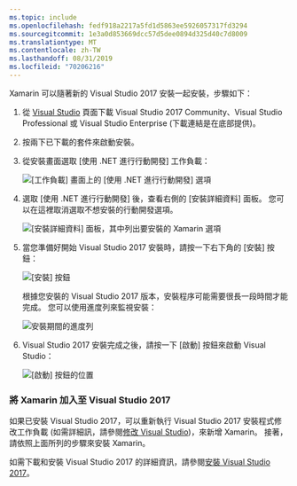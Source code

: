 ```yaml
---
ms.topic: include
ms.openlocfilehash: fedf918a2217a5fd1d5863ee5926057317fd3294
ms.sourcegitcommit: 1e3a0d853669dcc57d5dee0894d325d40c7d8009
ms.translationtype: MT
ms.contentlocale: zh-TW
ms.lasthandoff: 08/31/2019
ms.locfileid: "70206216"
---
```

Xamarin 可以隨著新的 Visual Studio 2017 安裝一起安裝，步驟如下：

1. 從 [Visual Studio](https://visualstudio.microsoft.com/vs/) 頁面下載 Visual Studio 2017 Community、Visual Studio Professional 或 Visual Studio Enterprise (下載連結是在底部提供)。

2. 按兩下已下載的套件來啟動安裝。

3. 從安裝畫面選取 [使用 .NET 進行行動開發] 工作負載：

    ![[工作負載] 畫面上的 [使用 .NET 進行行動開發] 選項](~/get-started/installation/windows-images/01-mobile-dev-workload.png)

4. 選取 [使用 .NET 進行行動開發] 後，查看右側的 [安裝詳細資料] 面板。 您可以在這裡取消選取不想安裝的行動開發選項。

    ![[安裝詳細資料] 面板，其中列出要安裝的 Xamarin 選項](~/get-started/installation/windows-images/02-summary.png)

5. 當您準備好開始 Visual Studio 2017 安裝時，請按一下右下角的 [安裝] 按鈕：

    ![[安裝] 按鈕](~/get-started/installation/windows-images/03-click-install.png)

   根據您安裝的 Visual Studio 2017 版本，安裝程序可能需要很長一段時間才能完成。 您可以使用進度列來監視安裝：

    ![安裝期間的進度列](~/get-started/installation/windows-images/04-progress-bars.png)

6. Visual Studio 2017 安裝完成之後，請按一下 [啟動] 按鈕來啟動 Visual Studio：

    ![[啟動] 按鈕的位置](~/get-started/installation/windows-images/05-launch.png)

<a name="vs2017" />

### <a name="adding-xamarin-to-visual-studio-2017"></a>將 Xamarin 加入至 Visual Studio 2017

如果已安裝 Visual Studio 2017，可以重新執行 Visual Studio 2017 安裝程式修改工作負載 (如需詳細訊，請參閱[修改 Visual Studio](https://docs.microsoft.com/visualstudio/install/modify-visual-studio))，來新增 Xamarin。 接著，請依照上面所列的步驟來安裝 Xamarin。

如需下載和安裝 Visual Studio 2017 的詳細資訊，請參閱[安裝 Visual Studio 2017](https://docs.microsoft.com/visualstudio/install/install-visual-studio)。
